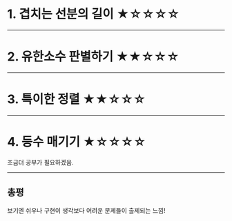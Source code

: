 # 1. 겹치는 선분의 길이 ★☆☆☆☆

---

# 2. 유한소수 판별하기 ★★☆☆☆

---

# 3. 특이한 정렬 ★★☆☆☆

---

# 4. 등수 매기기 ★☆☆☆☆

조금더 공부가 필요하겠음.

---

## 총평

보기엔 쉬우나 구현이 생각보다 어려운 문제들이 출제되는 느낌!
